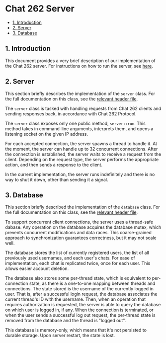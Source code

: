 # Chat 262 Server

- [1. Introduction](#1-introduction)
- [2. Server](#2-server)
- [3. Database](#3-database)


## 1. Introduction

This document provides a very brief description of our implementation of the Chat 262 server. For instructions on how to run the server, see [here](instructions.md).

## 2. Server

This section briefly describes the implementation of the `server` class. For the full documentation on this class, see the [relevant header file](../include/server/server.h).

The `server` class is tasked with handling requests from Chat 262 clients and sending responses back, in accordance with Chat 262 Protocol.

The `server` class exposes only one public method, `server::run`. This method takes in command-line arguments, interprets them, and opens a listening socket on the given IP address.

For each accepted connection, the server spawns a thread to handle it. At the moment, the server can handle up to 32 concurrent connections. After the connection is established, the server waits to receive a request from the client. Depending on the request type, the server performs the appropriate action, and then sends a response to the client.

In the current implementation, the server runs indefinitely and there is no way to shut it down, other than sending it a signal.

## 3. Database

This section briefly described the implementation of the `database` class. For the full documentation on this class, see the [relevant header file](../include/server/database.h).

To support concurrent client connections, the server uses a thread-safe dabase. Any operation on the database acquires the database mutex, which prevents concurrent modifications and data races. This coarse-grained approach to synchronization guarantees correctness, but it may not scale well.

The database stores the list of currently registered users, the list of all previously used usernames, and each user's chats. For ease of implementation, each chat is replicated twice, once for each user. This allows easier account deletion.

The database also stores some per-thread state, which is equivalent to per-connection state, as there is a one-to-one mapping between threads and connections. The state stored is the username of the currently logged in user. That is, after a successful login request, the database associates the current thread's ID with the username. Then, when an operation that requires authorization is requested, the server is able to query the database on which user is logged in, if any. When the connection is terminated, or when the user sends a successful log out request, the per-thread state is removed from the database and the thread is "logged out".

This database is memory-only, which means that it's not persisted to durable storage. Upon server restart, the state is lost.
